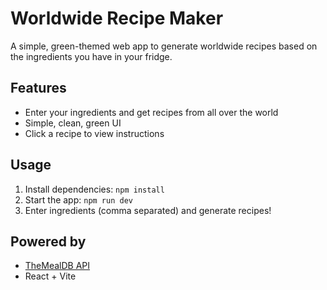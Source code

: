 # Worldwide Recipe Maker

A simple, green-themed web app to generate worldwide recipes based on the ingredients you have in your fridge.

## Features
- Enter your ingredients and get recipes from all over the world
- Simple, clean, green UI
- Click a recipe to view instructions

## Usage
1. Install dependencies: `npm install`
2. Start the app: `npm run dev`
3. Enter ingredients (comma separated) and generate recipes!

## Powered by
- [TheMealDB API](https://www.themealdb.com/api.php)
- React + Vite
